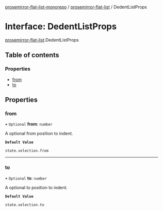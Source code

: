 [prosemirror-flat-list-monorepo](../README.md) / [prosemirror-flat-list](../modules/prosemirror_flat_list.md) / DedentListProps

# Interface: DedentListProps

[prosemirror-flat-list](../modules/prosemirror_flat_list.md).DedentListProps

## Table of contents

### Properties

- [from](prosemirror_flat_list.DedentListProps.md#from)
- [to](prosemirror_flat_list.DedentListProps.md#to)

## Properties

### from

• `Optional` **from**: `number`

A optional from position to indent.

**`Default Value`**

`state.selection.from`

___

### to

• `Optional` **to**: `number`

A optional to position to indent.

**`Default Value`**

`state.selection.to`
